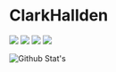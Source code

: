 # ClarkHallden
<p>
 <a href="https://discord.gg/RuJ3jCX8zB" target"blank_"><img src="https://img.shields.io/badge/Discord%20-6306c7.svg?&style=for-the-badge&logo=discord&logoColor=white"></a>
  <a href="https://open.spotify.com/user/2xykzwf9i6b206kd6offsqwxd?si=bf52fac14652404a" target"blank_"><img src="https://img.shields.io/badge/spotify%20-000000.svg?&style=for-the-badge&logo=spotify&logoColor=white"></a>
 <a href="https://www.instagram.com/clarkhallden/"><img src="https://img.shields.io/badge/Instagram%20-6306c7.svg?&style=for-the-badge&logo=Instagram&logoColor=white"></a>
 <a href="" target"blank_"><img src="https://img.shields.io/badge/t%20-000000.svg?&style=for-the-badge&logo=spotify&logoColor=white"></a>
<p>

![Github Stat's](https://github-readme-stats.vercel.app/api?username=ClarkHallden&show_icons=true&hide_title=true&theme=midnight-purple&icon_color)

